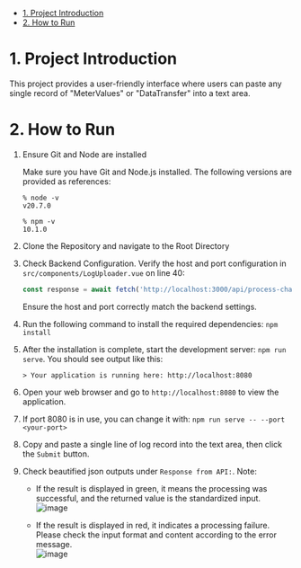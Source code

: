 

<!-- toc -->

- [1. Project Introduction](#1-project-introduction)
- [2. How to Run](#2-how-to-run)

<!-- tocstop -->

# 1. Project Introduction

This project provides a user-friendly interface where users can paste any single record of "MeterValues" or "DataTransfer" into a text area.

# 2. How to Run

1. Ensure Git and Node are installed

   Make sure you have Git and Node.js installed. The following versions are provided as references:

   ```shell
   % node -v
   v20.7.0

   % npm -v
   10.1.0
   ```

2. Clone the Repository and navigate to the Root Directory
3. Check Backend Configuration. Verify the host and port configuration in `src/components/LogUploader.vue` on line 40:

    ```javascript
    const response = await fetch('http://localhost:3000/api/process-charger-sent-logs'
    ```

    Ensure the host and port correctly match the backend settings.
4. Run the following command to install the required dependencies: `npm install`
5. After the installation is complete, start the development server: `npm run serve`. You should see output like this:

    ```shell
    > Your application is running here: http://localhost:8080
    ```

6. Open your web browser and go to `http://localhost:8080` to view the application.
7. If port 8080 is in use, you can change it with: `npm run serve -- --port <your-port>`
8. Copy and paste a single line of log record into the text area, then click the `Submit` button.
9. Check beautified json outputs under `Response from API:`. Note:
   - If the result is displayed in green, it means the processing was successful, and the returned value is the standardized input.  
    ![image](https://github.com/user-attachments/assets/13959e05-09fd-4386-a53f-a8ffcecdfc9d)

   - If the result is displayed in red, it indicates a processing failure. Please check the input format and content according to the error message.  
    ![image](https://github.com/user-attachments/assets/54ce500f-dc84-4367-b10b-09f53a2e051d)
